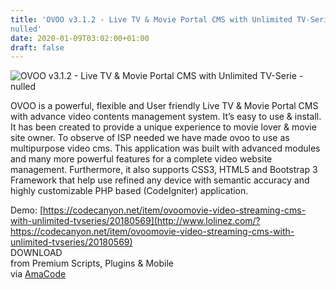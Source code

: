 ```yaml
---
title: 'OVOO v3.1.2 - Live TV & Movie Portal CMS with Unlimited TV-Serie -
nulled'
date: 2020-01-09T03:02:00+01:00
draft: false
---
```


![OVOO v3.1.2 - Live TV & Movie Portal CMS with Unlimited TV-Serie - nulled](http://www.codelist.cc/uploads/posts/2020-01/1578463791_ovoo.png "OVOO v3.1.2 - Live TV & Movie Portal CMS with Unlimited TV-Serie - nulled")  
  
OVOO is a powerful, flexible and User friendly Live TV & Movie Portal CMS with advance video contents management system. It’s easy to use & install. It has been created to provide a unique experience to movie lover & movie site owner. To observe of ISP needed we have made ovoo to use as multipurpose video cms. This application was built with advanced modules and many more powerful features for a complete video website management. Furthermore, it also supports CSS3, HTML5 and Bootstrap 3 Framework that help use refined any device with semantic accuracy and highly customizable PHP based (CodeIgniter) application.  
  
Demo: [https://codecanyon.net/item/ovoomovie-video-streaming-cms-with-unlimited-tvseries/20180569](http://www.lolinez.com/?https://codecanyon.net/item/ovoomovie-video-streaming-cms-with-unlimited-tvseries/20180569)  
DOWNLOAD  
from Premium Scripts, Plugins & Mobile  
via [AmaCode](https://amazcode.ooo)